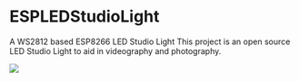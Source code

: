# ESPLEDStudioLight
A WS2812 based ESP8266 LED Studio Light
This project is an open source LED Studio Light to aid in videography and photography.

![](https://github.com/LoneWalkerWolf/ESPLEDStudioLight/main/img/3d-render-1.jpg?raw=true)
